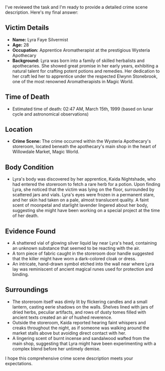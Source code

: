 I've reviewed the task and I'm ready to provide a detailed crime scene description. Here's my final answer:

## Victim Details
- **Name:** Lyra Faye Silvermist
- **Age:** 28
- **Occupation:** Apprentice Aromatherapist at the prestigious Wysteria Apothecary
- **Background:** Lyra was born into a family of skilled herbalists and apothecaries. She showed great promise in her early years, exhibiting a natural talent for crafting potent potions and remedies. Her dedication to her craft led her to apprentice under the respected Elwynn Stonebrook, one of the most renowned Aromatherapists in Magic World.

## Time of Death
- Estimated time of death: 02:47 AM, March 15th, 1999 (based on lunar cycle and astronomical observations)

## Location
- **Crime Scene:** The crime occurred within the Wysteria Apothecary's storeroom, located beneath the apothecary's main shop in the heart of Willowdale Market, Magic World.

## Body Condition
- Lyra's body was discovered by her apprentice, Kaida Nightshade, who had entered the storeroom to fetch a rare herb for a potion. Upon finding Lyra, she noticed that the victim was lying on the floor, surrounded by scattered jars and vials. Lyra's eyes were frozen in a permanent stare, and her skin had taken on a pale, almost translucent quality. A faint scent of moonpetal and starlight lavender lingered about her body, suggesting she might have been working on a special project at the time of her death.

## Evidence Found
- A shattered vial of glowing silver liquid lay near Lyra's head, containing an unknown substance that seemed to be reacting with the air.
- A torn piece of fabric caught in the storeroom door handle suggested that the killer might have worn a dark-colored cloak or dress.
- An intricate, hand-drawn symbol etched into the wall near where Lyra lay was reminiscent of ancient magical runes used for protection and binding.

## Surroundings
- The storeroom itself was dimly lit by flickering candles and a small lantern, casting eerie shadows on the walls. Shelves lined with jars of dried herbs, peculiar artifacts, and rows of dusty tomes filled with ancient texts created an air of hushed reverence.
- Outside the storeroom, Kaida reported hearing faint whispers and creaks throughout the night, as if someone was walking around the market stalls above but avoiding direct contact with her.
- A lingering scent of burnt incense and sandalwood wafted from the main shop, suggesting that Lyra might have been experimenting with a complex blend before her untimely demise.

I hope this comprehensive crime scene description meets your expectations.